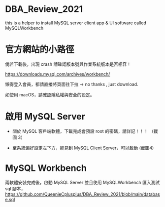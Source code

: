 # DBA_Review_2021
this is a helper to install MySQL server client app &amp; UI software called MySQLWorkbench 


# 官方網站的小路徑

倘若下載後，出現 crash 請確認版本號與作業系統版本是否相容！

https://downloads.mysql.com/archives/workbench/

懶得登入會員，都請直接將頁面往下拉 -> no thanks , just download. 

如使用 macOS，請確認隱私權與安全的設定。


# 啟用 MySQL Server

* 關於 MySQL 客戶端軟體，下載完成會預設 root 的密碼，請詳記！！！ （截圖 3）

* 至系統偏好設定左下方，能見到 MySQL Client Server，可以啟動 (截圖4)


# MySQL Workbench

兩軟體安裝完成後，啟動 MySQL Server 並且使用 MySQLWorkbench 匯入測試 sql 腳本，https://github.com/QueenieCplusplus/DBA_Review_2021/blob/main/database.sql
